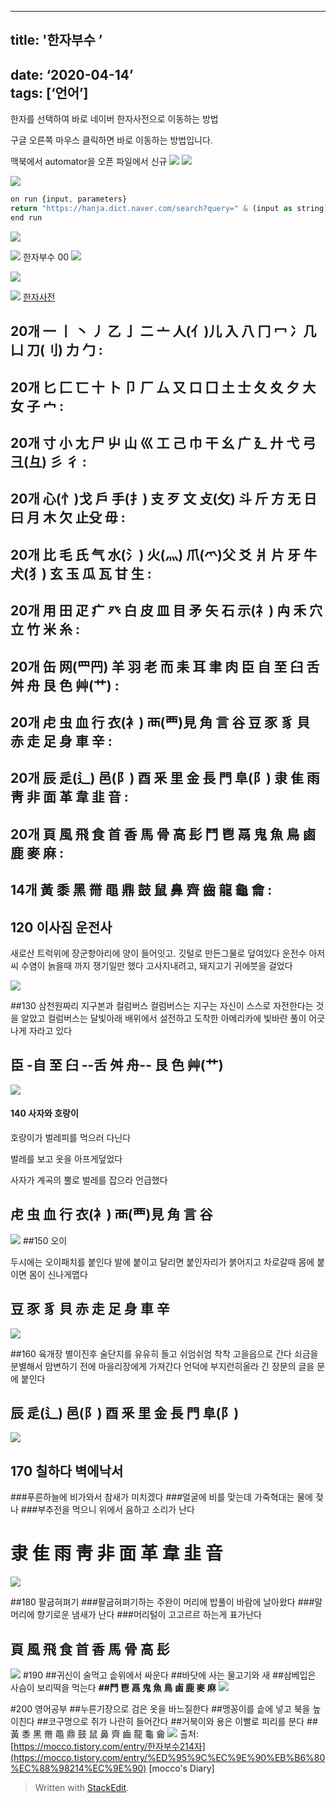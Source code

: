 
---
## title: '한자부수 ’  
date: ‘2020-04-14’  
tags: [‘언어’]
---
한자를 선택하여 바로 네이버 한자사전으로 이동하는 방법

구글 오른쪽 마우스 클릭하면 바로 이동하는 방법입니다.

맥북에서 automator을 오픈
파일에서 신규
![](https://i.ibb.co/ts0xCdp/auto-01.png)
![](https://i.ibb.co/cbcvvZ6/auto-02.png)

![](https://i.ibb.co/VLm5jBV/auto-03.png)
```js
on run {input, parameters}
return "https://hanja.dict.naver.com/search?query=" & (input as string)
end run
```
![](https://i.ibb.co/ggRXPR1/auto-04.png)

![](https://i.ibb.co/Gc5YW0R/auto-05.png)
한자부수
00
![](https://i.ibb.co/9hKwqM1/2020-06-23-10-09-49.png)

![](https://i.ibb.co/rZHj6FV/hanja-81-120.png)

![](https://i.ibb.co/SfWyQ4Z/hanja01-81-120.png)
[한자사전](https://hanja.dict.naver.com/)
## 20개 一 丨 丶 丿 乙 亅 二 亠 人(亻)儿 入 八 冂 冖 冫几 凵 刀(刂) 力 勹 : 
## 20개 匕 匚 匸 十 卜 卩 厂 厶 又 口 囗 土 士 夂 夊 夕 大 女 子 宀 : 
## 20개 寸 小 尢 尸 屮 山 巛 工 己 巾 干 幺 广 廴 廾 弋 弓 彐(彑) 彡 彳 : 
## 20개 心(忄)戈 戶 手(扌) 支 歹 文 攴(攵) 斗 斤 方 无 日 曰 月 木 欠 止殳 毋 : 
## 20개 比 毛 氏 气 水(氵) 火(灬) 爪(爫)父 爻 爿 片 牙 牛 犬(犭) 玄 玉 瓜 瓦 甘 生 : 


## 20개 用 田 疋 疒 癶 白 皮 皿 目 矛 矢 石 示(礻) 禸 禾 穴 立 竹 米 糸 : 
## 20개 缶 网(罒䍏) 羊 羽 老 而 耒 耳 聿 肉 臣 自 至 臼 舌 舛 舟 艮 色 艸(艹) : 
## 20개 虍 虫 血 行 衣(衤) 襾(覀)見 角 言 谷 豆 豕 豸 貝 赤 走 足 身 車 辛 : 
## 20개 辰 辵(辶) 邑(阝) 酉 釆 里 金 長 門 阜(阝) 隶 隹 雨 靑 非 面 革 韋 韭 音 : 
## 20개 頁 風 飛 食 首 香 馬 骨 高 髟 鬥 鬯 鬲 鬼 魚 鳥 鹵 鹿 麥 麻 : 
## 14개 黃 黍 黑 黹 黽 鼎 鼓 鼠 鼻 齊 齒 龍 龜 龠 : 


 ## 120 이사짐 운전사
새로산 트럭위에 장군항아리에 양이 들어잇고. 깃털로 만든그물로 덮여있다
운전수 아저씨 수염이 늙을때 까지 쟁기일만 했다
고사지내려고, 돼지고기 귀에붓을 걸었다 
 

![](https://i.ibb.co/kxxr1F8/hanja-01.png)
  
  ##130 삼천원짜리 지구본과 컬럼버스
  컬럼버스는 지구는 자신이 스스로 자전한다는 것을 알았고
  컬럼버스는 달빛아래 배위에서 설전하고
  도착한 아메리카에 빛바란 풀이 어긋나게 자라고 있다

## 臣 -自 至 臼 --舌 舛 舟-- 艮 色 艸(艹)


![](https://i.ibb.co/dD6fy8L/130.pnghttps://i.ibb.co/dD6fy8L/130.png)
#### 140 사자와 호랑이

호랑이가  벌레피를  먹으러  다닌다

벌레를  보고  옷을  아프게덮었다

사자가 계곡의 뿔로 벌레를 잡으라 언급했다

## 虍 虫 血 行 衣(衤) 襾(覀)見 角 言 谷
![](https://i.ibb.co/0QP1PkS/140.png)
##150 오이

두시에는 오이패치를 붙인다
발에 붙이고 달리면 붙인자리가 붉어지고
차로갈때 몸에 붙이면  몸이 신나게맵다
## 豆 豕 豸 貝 赤 走 足 身 車 辛

![](https://i.ibb.co/XYJXktP/150.png)

##160
육개장
별이진후  술단지를 유유히 들고  쉬엄쉬엄 착착 고을읍으로 간다
쇠금을 분별해서 맘변하기 전에 마을리장에게 가져간다
언덕에 부지런히올라 긴 장문의 글을 문에 붙인다

## 辰 辵(辶) 邑(阝) 酉 釆 里 金 長 門 阜(阝)

![](https://i.ibb.co/1zH5t8Z/160.png)

## 170 칠하다 벽에낙서

###푸른하늘에 비가와서 참새가 미치겠다
###얼굴에 비를 맞는데 가죽혁대는 물에 젖나
###부추전을 먹으니 위에서 음하고 소리가 난다

# 隶 隹 雨 靑 非 面 革 韋 韭 音

![](https://i.ibb.co/tKrK5CR/170.png)

##180  팔굽혀펴기
###팔굽혀펴기하는 주완이 머리에 밥풀이 바람에 날아왔다
###말머리에 향기로운 냄새가 난다
###머리털이 고고르르 하는게 표가난다

## 頁 風 飛 食 首 香 馬 骨 高 髟
![](https://i.ibb.co/WGG7gWQ/180.png)
#190 
##귀신이 술먹고 솥위에서 싸운다
##바닷에 사는 물고기와 새
##삼베입은 사슴이 보리떡을 먹는다
**##鬥 鬯 鬲 鬼 魚 鳥 鹵 鹿 麥 麻**
![](https://i.ibb.co/HdYv17d/190.png)

#200 영어공부
##누른기장으로 검은 옷을 바느질한다
##맹꽁이를 솥에 넣고 북을 높이친다
##코구멍으로 쥐가 나란히 들어간다
##거북이와 용은 이빨로 피리를 분다
##黃 黍 黑 黹 黽 鼎 鼓 鼠 鼻 齊 齒 龍 龜 龠
![](https://i.ibb.co/YtMDpMJ/200.png)
출처: [https://mocco.tistory.com/entry/한자부수214자](https://mocco.tistory.com/entry/%ED%95%9C%EC%9E%90%EB%B6%80%EC%88%98214%EC%9E%90) [mocco's Diary]

> Written with [StackEdit](https://stackedit.io/).
<!--stackedit_data:
eyJoaXN0b3J5IjpbLTQ5ODQ2NDQ0LDExNDA5MTkzMzldfQ==
-->